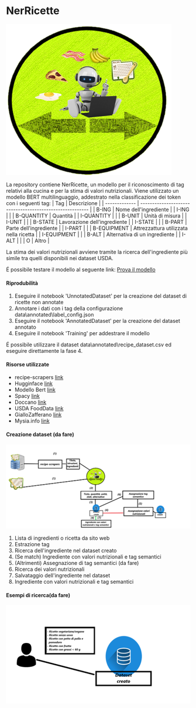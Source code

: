 # NerRicette
![Bot](assets/imgs/bot_green.png?raw=true "Bot")

La repository contiene NerRicette, un modello per il riconoscimento di tag relativi alla cucina e per la stima di valori nutrizionali.
Viene utilizzato un modello BERT multilinguaggio, addestrato nella classificazione dei token con i seguenti tag:
| Tag           | Descrizione                                              |
| ------------- | -------------------------------------------------------- |
| B-ING         | Nome dell'ingrediente                                    |
| I-ING         |                                                          |
| B-QUANTITY    | Quantità                                                 |
| I-QUANTITY    |                                                          |
| B-UNIT        | Unità di misura                                          |
| I-UNIT        |                                                          |
| B-STATE       | Lavorazione dell’ingrediente                             |
| I-STATE       |                                                          |
| B-PART        | Parte dell’ingrediente                                   |
| I-PART        |                                                          |
| B-EQUIPMENT   | Attrezzattura utilizzata nella ricetta                   |
| I-EQUIPMENT   |                                                          |
| B-ALT         | Alternativa di un ingrediente                            |
| I-ALT         |                                                          |
| O             | Altro                                                    |


La stima dei valori nutrizionali avviene tramite la ricerca dell'ingrediente più simile
tra quelli disponibili nei dataset USDA.


É possibile testare il modello al seguente link:
[Prova il modello](https://colab.research.google.com/drive/1uDFF2jacVXE4TaxSXtPhCpB4YNwkganj#)

#### Riprodubilità

1. Eseguire il notebook 'UnnotatedDataset' per la creazione del dataset di ricette non annotate
2. Annotare i dati con i tag della configurazione data\annotated\label_config.json
3. Eseguire il notebook 'AnnotatedDataset' per la creazione del dataset annotato
4. Eseguire il notebook 'Training' per addestrare il modello

É possibile utilizzare il dataset data\annotated\recipe_dataset.csv ed eseguire direttamente la fase 4.

#### Risorse utilizzate

* recipe-scrapers [link](https://github.com/hhursev/recipe-scrapers)
* Hugginface [link](https://huggingface.co/)
* Modello Bert [link](https://huggingface.co/bert-base-multilingual-uncased)
* Spacy [link](https://spacy.io/)
* Doccano [link](https://github.com/doccano/doccano)
* USDA FoodData [link](https://fdc.nal.usda.gov/)
* GialloZafferano [link](https://www.giallozafferano.it/)
* Mysia.info [link](https://www.misya.info/)

#### Creazione dataset (da fare)
![Bot](assets/imgs/schema1.png?raw=true "Bot")
1. Lista di ingredienti o ricetta da sito web
2. Estrazione tag
3. Ricerca dell'ingrediente nel dataset creato
4. (Se match) Ingrediente con valori nutrizionali e tag semantici
4. (Altrimenti) Assegnazione di tag semantici (da fare)
5. Ricerca dei valori nutrizionali
6. Salvataggio dell'ingrediente nel dataset
7. Ingrediente con valori nutrizionali e tag semantici

#### Esempi di ricerca(da fare)
![Bot](assets/imgs/schema2.png?raw=true "Bot")
